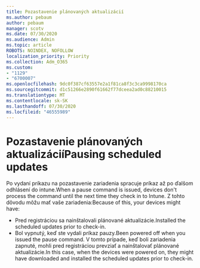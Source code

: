 ```yaml
---
title: Pozastavenie plánovaných aktualizácií
ms.author: pebaum
author: pebaum
manager: scotv
ms.date: 07/30/2020
ms.audience: Admin
ms.topic: article
ROBOTS: NOINDEX, NOFOLLOW
localization_priority: Priority
ms.collection: Adm_O365
ms.custom:
- "1129"
- "6700007"
ms.openlocfilehash: 9dc0f387cf63557e2a1f81ca8f3c3ca9998170ca
ms.sourcegitcommit: d1c51266e2890f61662f77dceea2ad0c88210015
ms.translationtype: MT
ms.contentlocale: sk-SK
ms.lasthandoff: 07/30/2020
ms.locfileid: "46555989"
---
```

# <a name="pausing-scheduled-updates"></a><span data-ttu-id="62c62-102">Pozastavenie plánovaných aktualizácií</span><span class="sxs-lookup"><span data-stu-id="62c62-102">Pausing scheduled updates</span></span>

<span data-ttu-id="62c62-103">Po vydaní príkazu na pozastavenie zariadenia spracuje príkaz až po ďalšom odhlásení do intune.</span><span class="sxs-lookup"><span data-stu-id="62c62-103">When a pause command is issued, devices don't process the command until the next time they check in to Intune.</span></span> <span data-ttu-id="62c62-104">Z tohto dôvodu môžu mať vaše zariadenia:</span><span class="sxs-lookup"><span data-stu-id="62c62-104">Because of this, your devices might have:</span></span>

- <span data-ttu-id="62c62-105">Pred registráciou sa nainštalovali plánované aktualizácie.</span><span class="sxs-lookup"><span data-stu-id="62c62-105">Installed the scheduled updates prior to check-in.</span></span>
- <span data-ttu-id="62c62-106">Bol vypnutý, keď ste vydali príkaz pauzy.</span><span class="sxs-lookup"><span data-stu-id="62c62-106">Been powered off when you issued the pause command.</span></span> <span data-ttu-id="62c62-107">V tomto prípade, keď boli zariadenia zapnuté, mohli pred registráciou prevziať a nainštalovať plánované aktualizácie.</span><span class="sxs-lookup"><span data-stu-id="62c62-107">In this case, when the devices were powered on, they might have downloaded and installed the scheduled updates prior to check-in.</span></span>
